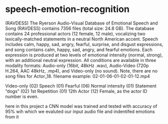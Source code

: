 # speech-emotion-recognition

(RAVDESS)
The Ryerson Audio-Visual Database of Emotional Speech and Song
(RAVDESS) contains 7356 files (total size: 24.8 GB). The database
contains 24 professional actors (12 female, 12 male), vocalizing two
lexically-matched statements in a neutral North American accent.
Speech includes calm, happy, sad, angry, fearful, surprise, and disgust
expressions, and song contains calm, happy, sad, angry, and fearful
emotions. Each expression is produced at two levels of emotional
intensity (normal, strong), with an additional neutral expression. All
conditions are available in three modality formats: Audio-only (16bit,
48kHz .wav), Audio-Video (720p H.264, AAC 48kHz, .mp4), and
Video-only (no sound). Note, there are no song files for Actor_18.
filename example: 02-01-06-01-02-01-12.mp4

Video-only (02)
Speech (01)
Fearful (06)
Normal intensity (01)
Statement “dogs” (02)
1st Repetition (01)
12th Actor (12)
Female, as the actor ID number is even.

here in this project a CNN model was trained and tested with accuracy of 95% wih which we evaluted our input audio file and indentifed emotions from it
